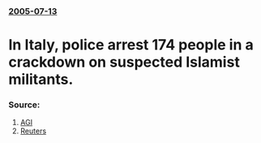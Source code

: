 ### [2005-07-13](/news/2005/07/13/index.md)

#  In Italy, police arrest 174 people in a crackdown on suspected Islamist militants. 




### Source:

1. [AGI](http://www.agi.it/english/news.pl?doc=200507131955-1284-RT1-CRO-0-NF11&page=0&id=agionline-eng.oggitalia)
2. [Reuters](http://today.reuters.co.uk/news/newsArticle.aspx?type=worldNews&storyID=2005-07-13T181330Z_01_SCH365578_RTRUKOC_0_SECURITY-ITALY.xml)
